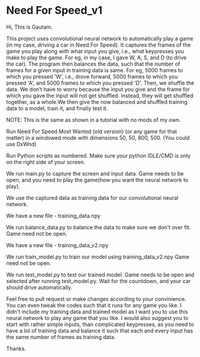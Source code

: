 # Need For Speed_v1
Hi, This is Gautam.

This project uses convolutional neural network to automatically play a game (in my case, driving a car in Need For Speed). It captures the frames of the game you play along with what input you give, i.e., what keypresses you make to play the game. For eg, in my case, I gave W, A, S, and D (to drive the car). The program then balances the data, such that the number of frames for a given input in training data is same. For eg, 5000 frames to which you pressed 'W', i.e., drove forward, 5000 frames to which you pressed 'A', and 5000 frames to which you pressed 'D'. Then, we shuffle the data. We don't have to worry because the input you give and the frame for which you gave the input will not get shuffled. Instead, they will get shuffled together, as a whole.We then give the now balanced and shuffled training data to a model, train it, and finally test it.

NOTE: This is the same as shown in a tutorial with no mods of my own. 

Run Need For Speed Most Wanted (old version) (or any game for that matter) in a windowed mode with dimensions 50, 50, 800, 500. (You could use DxWnd)

Run Python scripts as numbered. Make sure your python IDLE/CMD is only on the right side of your screen.

We run main.py to capture the screen and input data. Game needs to be open, and you need to play the game(how you want the neural network to play).

We use the captured data as training data for our convolutional neural network.

We have a new file - training_data.npy

We run balance_data.py to balance the data to make sure we don't over fit. Game need not be open.

We have a new file - training_data_v2.npy

We run train_model.py to train our model using training_data_v2.npy Game need not be open.

We run test_model.py to test our trained model. Game needs to be open and selected after running test_model.py. Wait for the countdown, and your car should drive automatically.

Feel free to pull request or make changes according to your convinience. You can even tweak the codes such that it runs for any game you like. I didn't include my training data and trained model as I want you to use this neural network to play any game that you like. I would also suggest you to start with rather simple inputs, than complicated keypresses, as you need to have a lot of training data and balance it such that each and every input has the same number of frames as training data.

Thanks.
